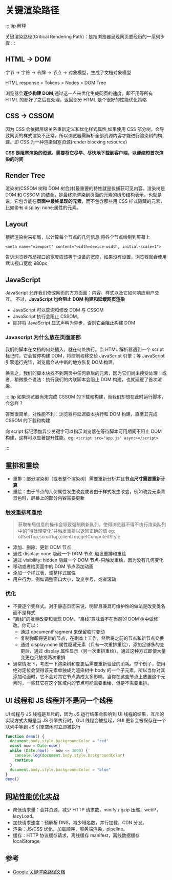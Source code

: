# 关键渲染路径

::: tip 解释

关键渲染路径(Critical Rendering Path)：是指浏览器呈现网页要经历的一系列步骤
:::

## HTML -> DOM

字节 → 字符 → 令牌 → 节点 → 对象模型，生成了文档对象模型

HTML response > Tokens > Nodes > DOM Tree

浏览器会**逐步构建 DOM**,通过这一点来优化生成网页的速度。即不用等所有 HTML 的都好了之后在处理，返回部分 HTML 是个很好的性能优化策略

## CSS -> CSSOM

因为 CSS 会依据层级关系重新定义和优化样式属性,如果使用 CSS 部分树，会导致网页的样式渲染不正常，所以浏览器需解析全部资源内容才能进行渲染树的构建。即 CSS 为一种渲染阻塞资源(render blocking resource)

**CSS 是阻塞渲染的资源。需要将它尽早、尽快地下载到客户端，以便缩短首次渲染的时间**

## Render Tree

渲染树(CSSOM 树和 DOM 树合并)最重要的特性就是仅捕获可见内容。渲染树是 DOM 和 CSSOM 的结合，是最终能渲染到页面的元素的树形结构表示。也就是说，它包含能在**页面中最终呈现的元素**，而不包含那些用 CSS 样式隐藏的元素，比如带有 display: none;属性的元素。

## Layout

根据渲染树来布局，以计算每个节点的几何信息,将各个节点绘制到屏幕上

`<meta name="viewport" content="width=device-width, initial-scale=1">`

告诉浏览器布局视口的宽度应该等于设备的宽度，如果没有设置，浏览器就会使用默认视口宽度 980px

## JavaScript

JavaScript 允许我们修改网页的方方面面：内容、样式以及它如何响应用户交互。 不过，**JavaScript 也会阻止 DOM 构建和延缓网页渲染**

- JavaScript 可以查询和修改 DOM 与 CSSOM
- JavaScript 执行会阻止 CSSOM。
- 除非将 JavaScript 显式声明为异步，否则它会阻止构建 DOM

### Javascript 为什么放在页面底部

我们的脚本在文档的何处插入，就在何处执行。当 HTML 解析器遇到一个 script 标记时，它会暂停构建 DOM，将控制权移交给 JavaScript 引擎；等 JavaScript 引擎运行完毕，浏览器会从中断的地方恢复 DOM 构建。

换言之，我们的脚本块找不到网页中任何靠后的元素，因为它们尚未接受处理！或者，稍微换个说法：执行我们的内联脚本会阻止 DOM 构建，也就延缓了首次渲染。

::: tip 如果浏览器尚未完成 CSSOM 的下载和构建，而我们却想在此时运行脚本，会怎样？

答案很简单，对性能不利：浏览器将延迟脚本执行和 DOM 构建，直至其完成 CSSOM 的下载和构建

向 script 标记添加异步关键字可以指示浏览器在等待脚本可用期间不阻止 DOM 构建，这样可以显著提升性能，eg: `<script src="app.js" async></script>`

:::

## 重排和重绘

- 重排：部分渲染树（或者整个渲染树）需要重新分析并且**节点尺寸需要重新计算**
- 重绘：由于节点的几何属性发生改变或者由于样式发生改变，例如改变元素背景色时，屏幕上的部分内容需要更新

### 触发重排和重绘

> 获取布局信息的操作会导致强制刷新队列，使得浏览器不得不执行渲染队列中的“待处理变化”并触发重排以返回正确的值 eg: offsetTop,scrollTop,clientTop,getComputedStyle

- 添加、删除、更新 DOM 节点
- 通过 display: none 隐藏一个 DOM 节点-触发重排和重绘
- 通过 visibility: hidden 隐藏一个 DOM 节点-只触发重绘，因为没有几何变化
- 移动或者给页面中的 DOM 节点添加动画
- 添加一个样式表，调整样式属性
- 用户行为，例如调整窗口大小，改变字号，或者滚动

### 优化

- 不要逐个变样式。对于静态页面来说，明智且兼具可维护性的做法是改变类名而不是样式
- “离线”的批量改变和表现 DOM。“离线”意味着不在当前的 DOM 树中做修改。你可以：
  - 通过 documentFragment 来保留临时变动
  - 复制你即将更新的节点，在副本上工作，然后将之前的节点和新节点交换
  - 通过 display:none 属性隐藏元素（只有一次重排重绘），添加足够多的变更后，通过 display 属性显示（另一次重排重绘）。通过这种方式即使大量变更也只触发两次重排
- 通常情况下，考虑一下渲染树和变更后需要重新验证的消耗。举个例子，使用绝对定位会使得该元素单独成为渲染树中 body 的一个子元素，所以当你对其添加动画时，它不会对其它节点造成太多影响。当你在这些节点上放置这个元素时，一些其它在这个区域内的节点可能需要重绘，但是不需要重排。

## UI 线程和 JS 线程并不是同一个线程

UI 线程与 JS 线程是互斥的，因为 JS 运行结果会影响到 UI 线程的结果，互斥的实现方式大概是当 JS 引擎执行时，GUI 线程会被挂起，GUI 更新会被保存在一个队列中等到 JS 引擎空闲时立即被执行

```js
function demo() {
  document.body.style.backgroundColor = "red"
  const now = Date.now()
  while (Date.now() - now <= 3000) {
    console.log(document.body.style.backgroundColor)
    continue
  }
  document.body.style.backgroundColor = "blue"
}
demo()
```

## [网站性能优化实战](https://juejin.im/post/5b0b7d74518825158e173a0c)

- 降低请求量：合并资源，减少 HTTP 请求数，minify / gzip 压缩，webP，lazyLoad。
- 加快请求速度：预解析 DNS，减少域名数，并行加载，CDN 分发。
- 渲染：JS/CSS 优化，加载顺序，服务端渲染，pipeline。
- 缓存：HTTP 协议缓存请求，离线缓存 manifest，离线数据缓存 localStorage

## 参考

- [Google 关键渲染路径文档](https://developers.google.com/web/fundamentals/performance/critical-rendering-path/?hl=zh-cn)

